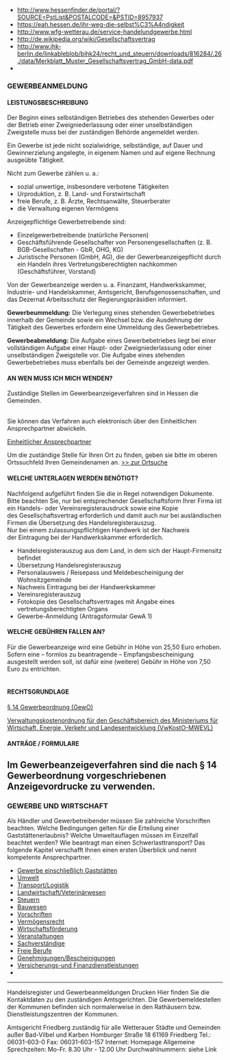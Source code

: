 * http://www.hessenfinder.de/portal/?SOURCE=PstList&POSTALCODE=&PSTID=8957937
* https://eah.hessen.de/ihr-weg-die-selbst%C3%A4ndigkeit
* http://www.wfg-wetterau.de/service-handelundgewerbe.html
* http://de.wikipedia.org/wiki/Gesellschaftsvertrag
 * http://www.ihk-berlin.de/linkableblob/bihk24/recht_und_steuern/downloads/816284/.26./data/Merkblatt_Muster_Gesellschaftsvertrag_GmbH-data.pdf
* 
### GEWERBEANMELDUNG

#### LEISTUNGSBESCHREIBUNG

Der Beginn eines selbständigen Betriebes des stehenden Gewerbes oder der Betrieb einer Zweigniederlassung oder einer unselbständigen Zweigstelle muss bei der zuständigen Behörde angemeldet werden.

Ein Gewerbe ist jede nicht sozialwidrige, selbständige, auf Dauer und Gewinnerzielung angelegte, in eigenem Namen und auf eigene Rechnung ausgeübte Tätigkeit.  
  
Nicht zum Gewerbe zählen u. a.:

- sozial unwertige, insbesondere verbotene Tätigkeiten
- Urproduktion, z. B. Land- und Forstwirtschaft
- freie Berufe, z. B. Ärzte, Rechtsanwälte, Steuerberater
- die Verwaltung eigenen Vermögens

Anzeigepflichtige Gewerbetreibende sind:

- Einzelgewerbetreibende (natürliche Personen)
- Geschäftsführende Gesellschafter von Personengesellschaften (z. B. BGB-Gesellschaften - GbR, OHG, KG)
- Juristische Personen (GmbH, AG), die der Gewerbeanzeigepflicht durch ein Handeln ihres Vertretungsberechtigten nachkommen (Geschäftsführer, Vorstand)

Von der Gewerbeanzeige werden u. a. Finanzamt, Handwerkskammer, Industrie- und Handelskammer, Amtsgericht, Berufsgenossenschaften, und das Dezernat Arbeitsschutz der Regierungspräsidien informiert.

  
**Gewerbeummeldung:** Die Verlegung eines stehenden Gewerbebetriebes innerhalb der Gemeinde sowie ein Wechsel bzw. die Ausdehnung der Tätigkeit des Gewerbes erfordern eine Ummeldung des Gewerbebetriebes.

  
**Gewerbeabmeldung:** Die Aufgabe eines Gewerbebetriebes liegt bei einer vollständigen Aufgabe einer Haupt- oder Zweigniederlassung oder einer unselbständigen Zweigstelle vor. Die Aufgabe eines stehenden Gewerbebetriebes muss ebenfalls bei der Gemeinde angezeigt werden.

#### AN WEN MUSS ICH MICH WENDEN?

Zuständige Stellen im Gewerbeanzeigeverfahren sind in Hessen die Gemeinden.  
 

Sie können das Verfahren auch elektronisch über den Einheitlichen Ansprechpartner abwickeln.

[Einheitlicher Ansprechpartner](http://www.eah.hessen.de/irj/EAH_Internet)

Um die zuständige Stelle für Ihren Ort zu finden, geben sie bitte im oberen Ortssuchfeld Ihren Gemeindenamen an. [&gt;&gt; zur Ortsuche]()

#### WELCHE UNTERLAGEN WERDEN BENÖTIGT?

Nachfolgend aufgeführt finden Sie die in Regel notwendigen Dokumente. Bitte beachten Sie, nur bei entsprechender Gesellschaftsform Ihrer Firma ist ein Handels- oder Vereinsregisterausdruck sowie eine Kopie des Gesellschaftsvertrag erforderlich und damit auch nur bei ausländischen Firmen die Übersetzung des Handelsregisterauszug.  
Nur bei einem zulassungspflichtigen Handwerk ist der Nachweis der Eintragung bei der Handwerkskammer erforderlich.

  

- Handelsregisterauszug aus dem Land, in dem sich der Haupt-Firmensitz befindet
- Übersetzung Handelsregisterauszug
- Personalausweis / Reisepass und Meldebescheinigung der Wohnsitzgemeinde
- Nachweis Eintragung bei der Handwerkskammer
- Vereinsregisterauszug
- Fotokopie des Gesellschaftsvertrages mit Angabe eines vertretungsberechtigten Organs
- Gewerbe-Anmeldung (Antragsformular GewA 1)

#### WELCHE GEBÜHREN FALLEN AN?

Für die Gewerbeanzeige wird eine Gebühr in Höhe von 25,50 Euro erhoben.  
Sofern eine – formlos zu beantragende – Empfangsbescheinigung ausgestellt werden soll, ist dafür eine (weitere) Gebühr in Höhe von 7,50 Euro zu entrichten.  
 

#### RECHTSGRUNDLAGE

[§ 14 Gewerbeordnung (GewO)](http://www.gesetze-im-internet.de/gewo/__14.html)

[Verwaltungskostenordnung für den Geschäftsbereich des Ministeriums für Wirtschaft, Energie, Verkehr und Landesentwicklung (VwKostO-MWEVL)](http://www.rv.hessenrecht.hessen.de/jportal/portal/t/4m4/page/bshesprod.psml;jsessionid=EEDD99122FFEF6B642EF2D6130F7247C.jp75?pid=Dokumentanzeige&showdoccase=1&js_peid=Trefferliste&documentnumber=8&numberofresults=90&fromdoctodoc=yes&doc.id=jlr-MWVLVwKostOHE2013rahmen&doc.part=X&doc.price=0.0&doc.hl=1#jlr-MWVLVwKostOHE2013V3Anlage-2%20jlr-MWVLVwKostOHE2013V2Anlage-2)  

#### ANTRÄGE / FORMULARE

Im Gewerbeanzeigeverfahren sind die nach § 14 Gewerbeordnung vorgeschriebenen Anzeigevordrucke zu verwenden.
-----------------------------
### GEWERBE UND WIRTSCHAFT

Als Händler und Gewerbetreibender müssen Sie zahlreiche Vorschriften beachten. Welche Bedingungen gelten für die Erteilung einer Gaststättenerlaubnis? Welche Umweltauflagen müssen im Einzelfall beachtet werden? Wie beantragt man einen Schwerlasttransport? Das folgende Kapitel verschafft Ihnen einen ersten Überblick und nennt kompetente Ansprechpartner.

- [Gewerbe einschließlich Gaststätten](http://www.hessenfinder.de/portal/?COMMONSEARCHTEXT=IT-Consulting&BER=343759638&SEARCHTYPE=PST&SOURCE=PstCategoryView&AREAID=8955381&PSTCATID=8961023)
- [Umwelt](http://www.hessenfinder.de/portal/?COMMONSEARCHTEXT=IT-Consulting&BER=343759638&SEARCHTYPE=PST&SOURCE=PstCategoryView&AREAID=8955381&PSTCATID=8961042)
- [Transport/Logistik](http://www.hessenfinder.de/portal/?COMMONSEARCHTEXT=IT-Consulting&BER=343759638&SEARCHTYPE=PST&SOURCE=PstCategoryView&AREAID=8955381&PSTCATID=8961045)
- [Landwirtschaft/Veterinärwesen](http://www.hessenfinder.de/portal/?COMMONSEARCHTEXT=IT-Consulting&BER=343759638&SEARCHTYPE=PST&SOURCE=PstCategoryView&AREAID=8955381&PSTCATID=8965621)
- [Steuern](http://www.hessenfinder.de/portal/?COMMONSEARCHTEXT=IT-Consulting&BER=343759638&SEARCHTYPE=PST&SOURCE=PstCategoryView&AREAID=8955381&PSTCATID=8961055)
- [Bauwesen](http://www.hessenfinder.de/portal/?COMMONSEARCHTEXT=IT-Consulting&BER=343759638&SEARCHTYPE=PST&SOURCE=PstCategoryView&AREAID=8955381&PSTCATID=8961058)
- [Vorschriften](http://www.hessenfinder.de/portal/?COMMONSEARCHTEXT=IT-Consulting&BER=343759638&SEARCHTYPE=PST&SOURCE=PstCategoryView&AREAID=8955381&PSTCATID=8961061)
- [Vermögensrecht](http://www.hessenfinder.de/portal/?COMMONSEARCHTEXT=IT-Consulting&BER=343759638&SEARCHTYPE=PST&SOURCE=PstCategoryView&AREAID=8955381&PSTCATID=8957831)
- [Wirtschaftsförderung](http://www.hessenfinder.de/portal/?COMMONSEARCHTEXT=IT-Consulting&BER=343759638&SEARCHTYPE=PST&SOURCE=PstCategoryView&AREAID=8955381&PSTCATID=8957829)
- [Veranstaltungen](http://www.hessenfinder.de/portal/?COMMONSEARCHTEXT=IT-Consulting&BER=343759638&SEARCHTYPE=PST&SOURCE=PstCategoryView&AREAID=8955381&PSTCATID=9712068)
- [Sachverständige](http://www.hessenfinder.de/portal/?COMMONSEARCHTEXT=IT-Consulting&BER=343759638&SEARCHTYPE=PST&SOURCE=PstCategoryView&AREAID=8955381&PSTCATID=9722832)
- [Freie Berufe](http://www.hessenfinder.de/portal/?COMMONSEARCHTEXT=IT-Consulting&BER=343759638&SEARCHTYPE=PST&SOURCE=PstCategoryView&AREAID=8955381&PSTCATID=9903296)
- [Genehmigungen/Bescheinigungen](http://www.hessenfinder.de/portal/?COMMONSEARCHTEXT=IT-Consulting&BER=343759638&SEARCHTYPE=PST&SOURCE=PstCategoryView&AREAID=8955381&PSTCATID=10136943)
- [Versicherungs-und Finanzdienstleistungen](http://www.hessenfinder.de/portal/?COMMONSEARCHTEXT=IT-Consulting&BER=343759638&SEARCHTYPE=PST&SOURCE=PstCategoryView&AREAID=8955381&PSTCATID=10606859)
- 
------------------

Handelsregister und Gewerbeanmeldungen
Drucken
Hier finden Sie die Kontaktdaten zu den zuständigen Amtsgerichten. 
Die Gewerbemeldestellen der Kommunen befinden sich normalerweise in den Rathäusern bzw. Dienstleistungszentren der Kommunen.

Amtsgericht Friedberg
zuständig für alle Wetterauer Städte und Gemeinden außer Bad-Vilbel und Karben 
Homburger Straße 18 
61169 Friedberg 
Tel.: 06031-603-0 
Fax: 06031-603-157 
Internet: Homepage 
Allgemeine Sprechzeiten: Mo-Fr. 8.30 Uhr - 12.00 Uhr 
Durchwahlnummern: siehe Link
